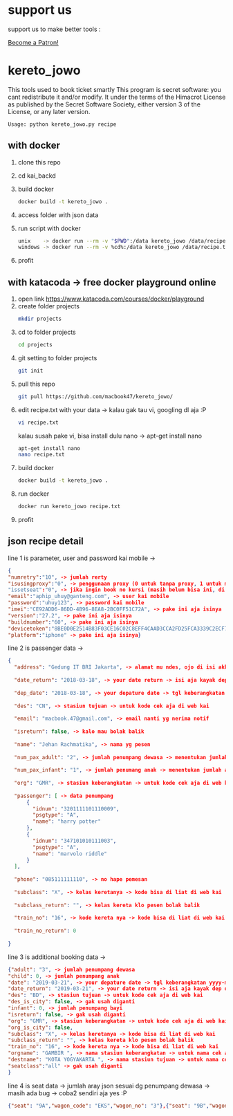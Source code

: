 # support us

support us to make better tools :

<a href="https://www.patreon.com/macbook47?fan_landing=true" data-patreon-widget-type="become-patron-button">Become a Patron!</a>

# kereto_jowo
This tools used to book ticket smartly
This program is secret software: you cant redistribute it and/or modify. 
It under the terms of the Himacrot License as published by the Secret Software Society, 
either version 3 of the License, or any later version.


    Usage: python kereto_jowo.py recipe


## with docker

1. clone this repo
2. cd kai_backd
3. build docker
    ```bash
    docker build -t kereto_jowo .
    ```
    
4. access folder with json data
5. run script with docker
    ```bash
    unix    -> docker run --rm -v "$PWD":/data kereto_jowo /data/recipe.txt
    windows -> docker run --rm -v %cd%:/data kereto_jowo /data/recipe.txt
    ```

6. profit

## with katacoda -> free docker playground online

1. open link https://www.katacoda.com/courses/docker/playground
2. create folder projects
    ```bash
    mkdir projects
    ```
3. cd to folder projects
    ```bash
    cd projects
    ```
4. git setting to folder projects
    ```bash
    git init
    ```
5. pull this repo
    ```bash
    git pull https://github.com/macbook47/kereto_jowo/
    ```
6. edit recipe.txt with your data -> kalau gak tau vi, googling dl aja :P
    ```bash
    vi recipe.txt
    ```
    kalau susah pake vi, bisa install dulu nano -> apt-get install nano
    ```bash
    apt-get install nano
    nano recipe.txt
    ```
7. build docker
    ```bash
    docker build -t kereto_jowo .
    ```
8. run docker
    ```bash
    docker run kereto_jowo recipe.txt
    ```
9. profit


## json recipe detail

line 1 is parameter, user and password kai mobile -> 
```json
{
"numretry":"10", -> jumlah rerty
"isusingproxy":"0", -> penggunaan proxy (0 untuk tanpa proxy, 1 untuk menggunakan prox), proxy di set ke localhost:3028
"issetseat":"0", -> jika ingin book no kursi (masih belum bisa ini, di set 0 aja ya)
"email":"aphip_uhuy@ganteng.com", -> user kai mobile
"password":"uhuy123", -> password kai mobile
"imei":"CE92ADD6-86DD-4B96-8EA8-2BC0FF51C72A", -> pake ini aja isinya
"version":"27.2", -> pake ini aja isinya
"buildnumber":"60", -> pake ini aja isinya
"devicetoken":"8BE0D0E2514B83F03CE16C02C8EFF4CAAD3CCA2FD25FCA3339C2ECF7277F0660", -> pake ini aja isinya
"platform":"iphone" -> pake ini aja isinya}
```


line 2 is passenger data ->
```json
{
  "address": "Gedung IT BRI Jakarta", -> alamat mu ndes, ojo di isi akhirat yo
  
  "date_return": "2018-03-18", -> your date return -> isi aja kayak dep date
  
  "dep_date": "2018-03-18", -> your depature date -> tgl keberangkatan yyyy-mm-dd
  
  "des": "CN", -> stasiun tujuan -> untuk kode cek aja di web kai
  
  "email": "macbook.47@gmail.com", -> email nanti yg nerima notif
  
  "isreturn": false, -> kalo mau bolak balik
  
  "name": "Jehan Rachmatika", -> nama yg pesen
  
  "num_pax_adult": "2", -> jumlah penumpang dewasa -> menentukan jumlah array di penumpang dewasa
  
  "num_pax_infant": "1", -> jumlah penumang anak -> menentukan jumlah array di penumpang anak, klo 0 gak usah diisi json nya
  
  "org": "GMR", -> stasiun keberangkatan -> untuk kode cek aja di web kai
  
  "passenger": [ -> data penumpang
      {
        "idnum": "3201111101110009",
        "psgtype": "A",
        "name": "harry potter"
      },
      {
        "idnum": "347101010111003",
        "psgtype": "A",
        "name": "marvolo riddle"
      }
  ],
  
  "phone": "085111111110", -> no hape pemesan
  
  "subclass": "X", -> kelas keretanya -> kode bisa di liat di web kai
  
  "subclass_return": "", -> kelas kereta klo pesen bolak balik
  
  "train_no": "16", -> kode kereta nya -> kode bisa di liat di web kai
  
  "train_no_return": 0
  
}
```

line 3 is additional booking data ->

```json
{"adult": "3", -> jumlah penumpang dewasa
"child": 0, -> jumlah penumpang anak
"date": "2019-03-21", -> your depature date -> tgl keberangkatan yyyy-mm-dd
"date_return": "2019-03-21", -> your date return -> isi aja kayak dep date
"des": "BD", -> stasiun tujuan -> untuk kode cek aja di web kai
"des_is_city": false, -> gak usah diganti
"infant": 0, -> jumlah penumpang bayi
"isreturn": false, -> gak usah diganti
"org": "GMR", -> stasiun keberangkatan -> untuk kode cek aja di web kai
"org_is_city": false,
"subclass": "X", -> kelas keretanya -> kode bisa di liat di web kai
"subclass_return": "", -> kelas kereta klo pesen bolak balik
"train_no": "16", -> kode kereta nya -> kode bisa di liat di web kai
"orgname": "GAMBIR ", -> nama stasiun keberangkatan -> untuk nama cek aja di web kai
"destname": "KOTA YOGYAKARTA ", -> nama stasiun tujuan -> untuk nama cek aja di web kai
"seatclass":"all" -> gak usah diganti
}
```



line 4 is seat data -> jumlah aray json sesuai dg penumpang dewasa -> masih ada bug -> coba2 sendiri aja yes :P

```json
{"seat": "9A","wagon_code": "EKS","wagon_no": "3"},{"seat": "9B","wagon_code": "EKS","wagon_no": "3"}
```

